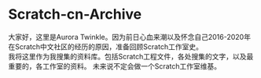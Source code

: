 # Scratch-cn-Archive

大家好，这里是Aurora Twinkle。因为前日心血来潮以及怀念自己2016-2020年在Scratch中文社区的经历的原因，准备回顾Scratch工作室史。<br>
我将这里作为我搜集的资料库。包括Scratch工程文件，各处搜集的文字，以及最重要的，各工作室的资料。
未来说不定会做一个Scratch工作室维基。
